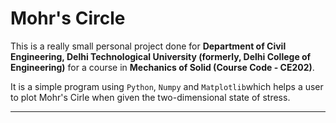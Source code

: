 # Mohr's Circle

This is a really small personal project done for **Department of Civil Engineering, Delhi Technological University (formerly, Delhi College of Engineering)** for a course in **Mechanics of Solid (Course Code - CE202)**.

It is a simple program using ```Python```, ```Numpy``` and ```Matplotlib```which helps a user to plot Mohr's Cirle when given the two-dimensional state of stress.

---
